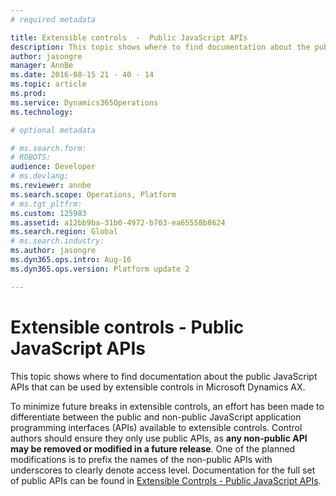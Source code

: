 ```yaml
---
# required metadata

title: Extensible controls  -  Public JavaScript APIs
description: This topic shows where to find documentation about the public JavaScript APIs that can be used by extensible controls in Microsoft Dynamics AX. 
author: jasongre
manager: AnnBe
ms.date: 2016-08-15 21 - 40 - 14
ms.topic: article
ms.prod: 
ms.service: Dynamics365Operations
ms.technology: 

# optional metadata

# ms.search.form: 
# ROBOTS: 
audience: Developer
# ms.devlang: 
ms.reviewer: annbe
ms.search.scope: Operations, Platform
# ms.tgt_pltfrm: 
ms.custom: 125983
ms.assetid: a12bb9ba-31b0-4972-b703-ea65558b8624
ms.search.region: Global
# ms.search.industry: 
ms.author: jasongre
ms.dyn365.ops.intro: Aug-16
ms.dyn365.ops.version: Platform update 2

---
```


# Extensible controls  -  Public JavaScript APIs

This topic shows where to find documentation about the public JavaScript APIs that can be used by extensible controls in Microsoft Dynamics AX. 

To minimize future breaks in extensible controls, an effort has been made to differentiate between the public and non-public JavaScript application programming interfaces (APIs) available to extensible controls. Control authors should ensure they only use public APIs, as **any non-public API may be removed or modified in a future release**. One of the planned modifications is to prefix the names of the non-public APIs with underscores to clearly denote access level. Documentation for the full set of public APIs can be found in [Extensible Controls - Public JavaScript APIs](https://mbs.microsoft.com/Files/public/CS/AX/DynamicsAX_JavaScript_API_Documentation_Update2_07_2016.pdf).

